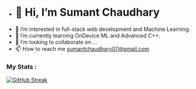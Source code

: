 - #  👋 Hi, I’m **Sumant Chaudhary** 
- 👀 I’m interested in full-stack web development and Machine Learning.
- 🌱 I’m currently learning OnDevice ML and Advanced C++.
- 💞️ I’m looking to collaborate on ...
- 📫 How to reach me sumantchaudhary07@gmail.com

### My Stats :
[![GitHub Streak](http://github-readme-streak-stats.herokuapp.com?user=sumant7&theme=dark&background=000000)](https://git.io/streak-stats)
<!---
sumant7/sumant7 is a ✨ special ✨ repository because its `README.md` (this file) appears on your GitHub profile.
You can click the Preview link to take a look at your changes.
--->
